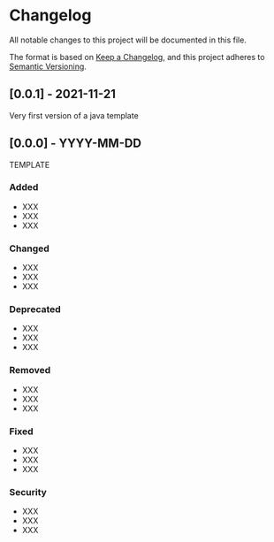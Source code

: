 # Changelog
All notable changes to this project will be documented in this file.

The format is based on [Keep a Changelog](https://keepachangelog.com/en/1.0.0/),
and this project adheres to [Semantic Versioning](https://semver.org/spec/v2.0.0.html).


## [0.0.1] - 2021-11-21
Very first version of a java template

## [0.0.0] - YYYY-MM-DD
TEMPLATE
### Added
- XXX
- XXX
- XXX

### Changed
- XXX
- XXX
- XXX

### Deprecated
- XXX
- XXX
- XXX

### Removed
- XXX
- XXX
- XXX

### Fixed
- XXX
- XXX
- XXX

### Security
- XXX
- XXX
- XXX